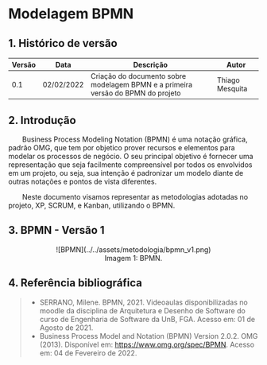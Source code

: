 # Modelagem BPMN

## 1. Histórico de versão

<center>

| Versão | Data       | Descrição                                           | Autor        |
| ------ | ---------- | --------------------------------------------------- | ------------ |
| 0.1    | 02/02/2022 | Criação do documento sobre modelagem BPMN e a primeira versão do BPMN do projeto | Thiago Mesquita |

</center>

## 2. Introdução

&emsp;&emsp;Business Process Modeling Notation (BPMN) é uma notação gráfica, padrão OMG, que tem por objetico prover recursos e elementos para modelar os processos de negócio. O seu principal objetivo é fornecer uma representação que seja facilmente compreensível por todos os envolvidos em um projeto, ou seja, sua intenção é padronizar um modelo diante de outras notações e pontos de vista diferentes.

&emsp;&emsp;Neste documento visamos representar as metodologias adotadas no projeto, XP, SCRUM, e Kanban, utilizando o BPMN.

## 3. BPMN - Versão 1

<center>
![BPMN](../../assets/metodologia/bpmn_v1.png)
<figcaption>Imagem 1: BPMN.</figcaption>
</center>

## 4. Referência bibliográfica

> - SERRANO, Milene. BPMN, 2021. Videoaulas disponibilizadas no moodle da disciplina de Arquitetura e Desenho de Software do curso de Engenharia de Software da UnB, FGA. Acesso em: 01 de Agosto de 2021.
> - Business Process Model and Notation (BPMN) Version 2.0.2. OMG (2013). Disponível em: https://www.omg.org/spec/BPMN. Acesso em: 04 de Fevereiro de 2022.
